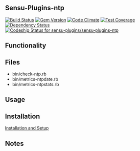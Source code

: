 ## Sensu-Plugins-ntp

[![Build Status](https://travis-ci.org/sensu-plugins/sensu-plugins-ntp.svg?branch=master)](https://travis-ci.org/sensu-plugins/sensu-plugins-ntp)
[![Gem Version](https://badge.fury.io/rb/sensu-plugins-ntp.svg)](http://badge.fury.io/rb/sensu-plugins-ntp)
[![Code Climate](https://codeclimate.com/github/sensu-plugins/sensu-plugins-ntp/badges/gpa.svg)](https://codeclimate.com/github/sensu-plugins/sensu-plugins-ntp)
[![Test Coverage](https://codeclimate.com/github/sensu-plugins/sensu-plugins-ntp/badges/coverage.svg)](https://codeclimate.com/github/sensu-plugins/sensu-plugins-ntp)
[![Dependency Status](https://gemnasium.com/sensu-plugins/sensu-plugins-ntp.svg)](https://gemnasium.com/sensu-plugins/sensu-plugins-ntp)
[ ![Codeship Status for sensu-plugins/sensu-plugins-ntp](https://codeship.com/projects/931f8480-dc04-0132-649b-025863fcc952/status?branch=master)](https://codeship.com/projects/79858)

## Functionality

## Files
 * bin/check-ntp.rb
 * bin/metrics-ntpdate.rb
 * bin/metrics-ntpstats.rb

## Usage

## Installation

[Installation and Setup](https://github.com/sensu-plugins/documentation/blob/master/user_docs/installation_instructions.md)


## Notes
